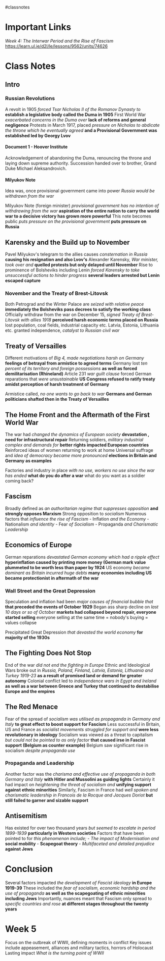 #classnotes 
# Important Links

*Week 4: The Interwar Period and the Rise of Fascism*
https://learn.ul.ie/d2l/le/lessons/9562/units/74626

# Class Notes

## Intro

### Russian Revolutions

A revolt in 1905 *forced Tsar Nicholas II of the Romanov Dynasty to* **establish a legislative body called the Duma in 1905**
First World War *exacerbated concerns in the Duma over* **lack of reforms and general negligence**
Protests in March 1917, placed *pressure on Nicholas to abdicate the throne which he eventually agreed* **and a Provisional Government was established led by Georgy Lvov**

#### Document 1 - Hoover Institute

Acknowledgement of abandoning the Duma, renouncing the throne and laying down supreme authority. Succession handed over to brother, Grand Duke Michael Aleksandrovich.

#### Milyukov Note

Idea was, once provisional government came into power *Russia would be withdrawn from the war*

Milyukov Note (foreign minister) *provisional government has no intention of withdrawing from the war* **aspiration of the entire nation to carry the world war to a decisive victory has grown more powerful**
This note becomes public *puts pressure on the provisional government* **puts pressure on Russia**

## Karensky and the Build up to November

Pavel Milyukov's telegram to the allies causes *consternation in Russia* **causing his resignation and also Lvov's**
Alexander Karensky, *War minister, took over and* **quelled protests but only delayed until November**
Rise to prominence of Bolsheviks including Lenin *forced Karensky to take unsuccessful actions to hinder progress* **several leaders arrested but Lenin escaped capture**

### November and the Treaty of Brest-Litovsk

Both Petrograd and the Winter Palace are *seized with relative peace* **immediately the Bolsheviks pass decrees to satisfy the working class**
Officially withdraw from the war on December 15, *signed Treaty of Brest-Litovsk with allies 1918* **perceived harsh economic terms placed on Russia** lost population, coal fields, industrial capacity etc.
Latvia, Estonia, Lithuania etc. granted independence, *catalyst to Russian civil war*

## Treaty of Versailles

Different motivations of *Big 4, made negotiations harsh on Germany* **feelings of betrayal from armistice to agreed terms**
Germany lost *ten percent of its territory and foreign possessions* **as well as forced demilitarisation (Rhineland)**
Article 231 *war guilt clause* forced German reparations that *were unsustainable* **US Congress refused to ratify treaty amidst perception of harsh treatment of Germany**

Armistice called, *no one wants to go back to war* **Germans and German politicians shafted then in the Treaty of Versailles**

## The Home Front and the Aftermath of the First World War

The war had *changed the dynamics of European society* **devastation , need for infrastructural repair**
Returning soldiers, *military industrial complex and demands for* **better rights impacted European countries**
Reinforced ideas of women returning to work at home
Universal suffrage and *idea of democracy became more pronounced* **elections in Britain and Germany as examples**

Factories and industry in place *with no use, workers no use since the war has ended* **what do you do after a war** what do you want as a soldier coming back?

## Fascism

Broadly defined as *an authoritarian regime that suppresses opposition* **and strongly opposes Marxism** Strong opposition to *socialism*
Numerous factors that *influence the rise of Fascism*
	- Inflation *and the Economy*
	- Nationalism *and identity*
	- Fear *of Socialism*
	- Propaganda *and Charismatic Leadership*

## Economics of Europe

German reparations *devastated German economy which had a ripple effect* **hyperinflation caused by printing more money (German mark value plummeted to be worth less than paper by 1924**
US economy *became dominant as Britain incurred huge debts* **many economies including US became protectionist in aftermath of the war**

### Wall Street and the Great Depression

Speculation and inflation had been *major causes of financial bubble that* **that preceded the events of October 1929**
Began ass sharp decline on *last 10 days or so of October* **markets had collapsed beyond repair, everyone started selling** everyone selling at the same time = nobody's buying = values collapse

Precipitated Great Depression *that devasted the world economy* **for majority of the 1930s**

## The Fighting Does Not Stop

End of the war *did not end the fighting in Europe*
Ethnic and Ideological Wars broke out in *Russia, Poland, Finland, Latvia, Estonia, Lithuania and Turkey 1919-23* **as a result of promised land or demand for greater autonomy**
Colonial conflict led to *independence wars in Egypt and Ireland* **as well as a war between Greece and Turkey that continued to destabilise Europe and the empires**

## The Red Menace

Fear of the spread of *socialism was utilised as propaganda in Germany and Italy* **to great effect to boost support for Fascism**
Less successful in Britain, US and France as *socialist movements struggled for support and* **were less revolutionary in ideology**
Socialism was viewed as a threat to capitalism *but could not be pointed to as only factor* **that caused irse in Fascist support (Belgium as counter example)**
Belgium saw significant rise in socialism *despite propaganda use*

### Propaganda and Leadership

Another factor was the *charisma and effective use of propaganda in both Germany and Italy* **with Hitler and Mussolini as guiding lights**
Certainly it had impact on *heightening the threat of socialism and* **unifying support against ethnic minorities**
Similarly, Fascism in France had *well spoken and charismatic leadership in Francois de la Rocque and Jacques Doriot* **but still failed to garner and sizable support**

## Antisemitism

Has existed for over two thousand years *but seemed to escalate in period 1899-1939* **particularly in Western societies**
Factors that have been pointed to for *this phenomenon include;*
	- *The impact of Modernisation and* **social mobility**
	- **Scapegoat theory**
	- *Multifaceted and detailed prejudice* **against Jews**

# Conclusion

Several factors impacted *the development of Fascist ideology* **in Europe 1919-39**
These included the *fear of socialism, economic hardship and the use of propaganda* **as well as the scapegoating of ethnic minorities including Jews**
Importantly, nuances meant that Fascism only spread to *specific countries and rose* **at different stages throughout the twenty years**

# Week 5

Focus on the outbreak of WWII, defining moments in conflict
Key issues include appeasement, alliances and military tactics, horrors of Holocaust
Lasting impact
*What is the turning point of WWII*
